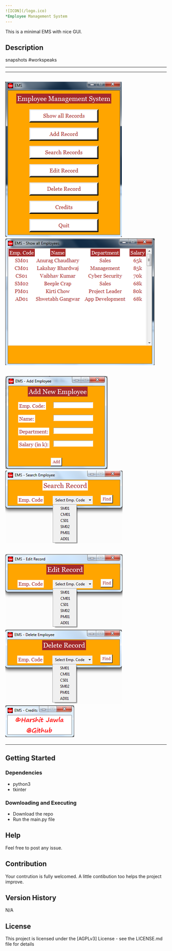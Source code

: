 ```yaml
---
![ICON](/logo.ico)
*Employee Management System
---
```


This is a minimal EMS with nice GUI.

## Description

snapshots #workspeaks

-------------------------------------------------------
---
![main.py](/snapshots/main.png)
![showall.py](/snapshots/showall.png)
---
![addrecord.py](/snapshots/addrecord.png)
![searchrec.py](/snapshots/searchrec.png)
---
![edit.py](/snapshots/edit.png)
![delete.py](/snapshots/delete.png)
![credits.py](/snapshots/credits.png)
---
---

## Getting Started

### Dependencies

* python3
* tkinter

### Downloading and Executing
* Download the repo
* Run the main.py file

## Help

Feel free to post any issue.

## Contribution

Your contrution is fully welcomed. A little contibution too helps the project improve.


## Version History

N/A

## License

This project is licensed under the [AGPLv3] License - see the LICENSE.md file for details
